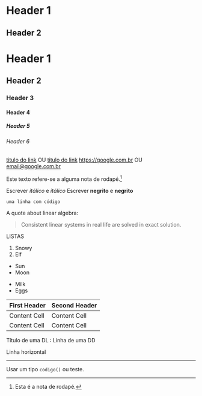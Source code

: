 Header 1
========

Header 2
--------

# Header 1 #
## Header 2 ##
### Header 3 ###
#### Header 4 ####
##### Header 5 #####
###### Header 6 ######

[titulo do link](url)    OU   [titulo do link](url "descrição do link")
<https://google.com.br>  OU   <email@google.com.br>

Este texto refere-se a alguma nota de rodapé.[^1]
[^1]: Esta é a nota de rodapé.

Escrever _itálico_ e *itálico*
Escrever **negrito** e __negrito__

~~~ 
uma linha com código
~~~

A quote about linear algebra:
> Consistent linear systems in real life are solved in 
> exact solution.

LISTAS

1. Snowy
2. Elf

* Sun
* Moon

- Milk
- Eggs

First Header  | Second Header
------------- | -------------
Content Cell  | Content Cell
Content Cell  | Content Cell

Título de uma DL
:   Linha de uma DD

Linha horizontal
***

Usar um tipo `codigo()` ou teste.
